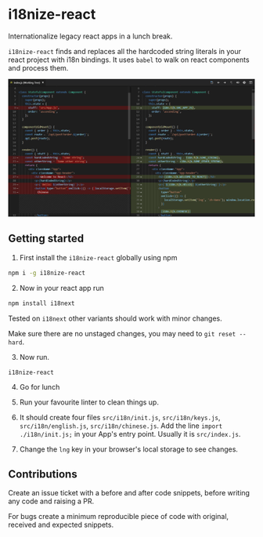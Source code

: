 # i18nize-react

Internationalize legacy react apps in a lunch break.

`i18nize-react` finds and replaces all the hardcoded string literals in your react project with i18n bindings. It uses `babel` to walk on react components and process them.

![diff](./documentation/diff.png)

## Getting started

1. First install the `i18nize-react` globally using npm

```sh
npm i -g i18nize-react
```

2. Now in your react app run

```sh
npm install i18next
```
Tested on `i18next` other variants should work with minor changes.

Make sure there are no unstaged changes, you may need to `git reset --hard`.

3. Now run.
```sh
i18nize-react
```

4. Go for lunch

5. Run your favourite linter to clean things up.

6. It should create four files `src/i18n/init.js`, `src/i18n/keys.js`, `src/i18n/english.js`, `src/i18n/chinese.js`. Add the line `import ./i18n/init.js;` in your App's entry point. Usually it is `src/index.js`.

7. Change the `lng` key in your browser's local storage to see changes.

## Contributions

Create an issue ticket with a before and after code snippets, before writing any code and raising a PR.

For bugs create a minimum reproducible piece of code with original, received and expected snippets.
